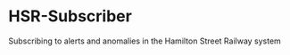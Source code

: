 HSR-Subscriber
==============

Subscribing to alerts and anomalies in the Hamilton Street Railway system
